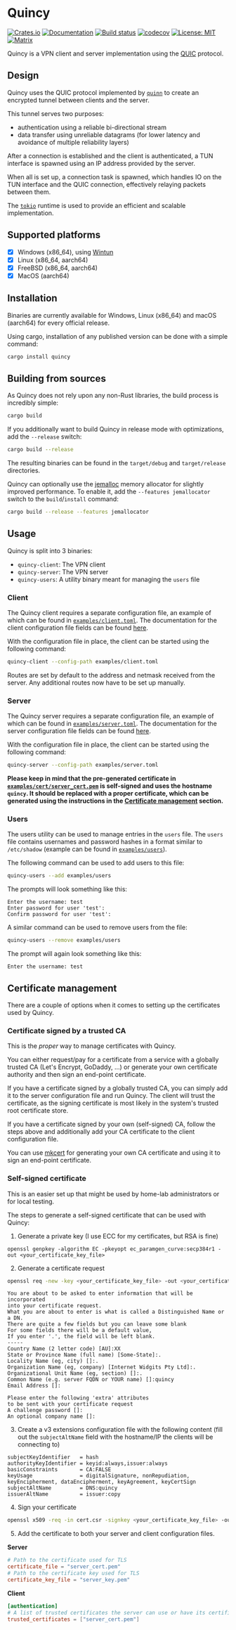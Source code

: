 # Quincy
[![Crates.io](https://img.shields.io/crates/v/quincy.svg)](https://crates.io/crates/quincy)
[![Documentation](https://docs.rs/quincy/badge.svg)](https://docs.rs/quincy/)
[![Build status](https://github.com/M0dEx/quincy/workflows/CI/badge.svg)](https://github.com/M0dEx/quincy/actions?query=workflow%3ACI)
[![codecov](https://codecov.io/gh/M0dEx/quincy/graph/badge.svg?token=YRKG8VIGWQ)](https://codecov.io/gh/M0dEx/quincy)
[![License: MIT](https://img.shields.io/badge/License-MIT-blue.svg)](LICENCE)
[![Matrix](https://img.shields.io/badge/chat-%23quincy:matrix.org-%2346BC99?logo=matrix)](https://matrix.to/#/#quincy:matrix.org)

Quincy is a VPN client and server implementation using the [QUIC](https://en.wikipedia.org/wiki/QUIC) protocol.

## Design
Quincy uses the QUIC protocol implemented by [`quinn`](https://github.com/quinn-rs/quinn) to create an encrypted tunnel between clients and the server.

This tunnel serves two purposes:
- authentication using a reliable bi-directional stream
- data transfer using unreliable datagrams (for lower latency and avoidance of multiple reliability layers)

After a connection is established and the client is authenticated, a TUN interface is spawned using an IP address provided by the server.

When all is set up, a connection task is spawned, which handles IO on the TUN interface and the QUIC connection, effectively relaying packets between them.

The [`tokio`](https://github.com/tokio-rs/tokio) runtime is used to provide an efficient and scalable implementation.

## Supported platforms
- [X] Windows (x86_64), using [Wintun](https://www.wintun.net/)
- [X] Linux (x86_64, aarch64)
- [X] FreeBSD (x86_64, aarch64)
- [X] MacOS (aarch64)

## Installation
Binaries are currently available for Windows, Linux (x86_64) and macOS (aarch64) for every official release.

Using cargo, installation of any published version can be done with a simple command:
```bash
cargo install quincy
```

## Building from sources
As Quincy does not rely upon any non-Rust libraries, the build process is incredibly simple:
```bash
cargo build
```
If you additionally want to build Quincy in release mode with optimizations, add the `--release` switch:
```bash
cargo build --release
```
The resulting binaries can be found in the `target/debug` and `target/release` directories.

Quincy can optionally use the [jemalloc](https://jemalloc.net/) memory allocator for slightly improved performance. 
To enable it, add the `--features jemallocator` switch to the `build`/`install` command:
```bash
cargo build --release --features jemallocator
```

## Usage
Quincy is split into 3 binaries:
- `quincy-client`: The VPN client
- `quincy-server`: The VPN server
- `quincy-users`: A utility binary meant for managing the `users` file

### Client
The Quincy client requires a separate configuration file, an example of which can be found in [`examples/client.toml`](examples/client.toml).
The documentation for the client configuration file fields can be found [here](https://docs.rs/quincy/latest/quincy/config/struct.ClientConfig.html).

With the configuration file in place, the client can be started using the following command:
```bash
quincy-client --config-path examples/client.toml
```

Routes are set by default to the address and netmask received from the server.
Any additional routes now have to be set up manually.

### Server
The Quincy server requires a separate configuration file, an example of which can be found in [`examples/server.toml`](examples/server.toml).
The documentation for the server configuration file fields can be found [here](https://docs.rs/quincy/latest/quincy/config/struct.ServerConfig.html).

With the configuration file in place, the client can be started using the following command:
```bash
quincy-server --config-path examples/server.toml
```

**Please keep in mind that the pre-generated certificate in [`examples/cert/server_cert.pem`](examples/cert/server_cert.pem)
is self-signed and uses the hostname `quincy`. It should be replaced with a proper certificate, 
which can be generated using the instructions in the [Certificate management](#certificate-management) section.**

### Users
The users utility can be used to manage entries in the `users` file.
The `users` file contains usernames and password hashes in a format similar to `/etc/shadow` (example can be found in [`examples/users`](examples/users)).

The following command can be used to add users to this file:
```bash
quincy-users --add examples/users
```

The prompts will look something like this:
```
Enter the username: test
Enter password for user 'test':
Confirm password for user 'test':
```

A similar command can be used to remove users from the file:
```bash
quincy-users --remove examples/users
```

The prompt will again look something like this:
```
Enter the username: test
```

## Certificate management
There are a couple of options when it comes to setting up the certificates used by Quincy.

### Certificate signed by a trusted CA
This is the *proper* way to manage certificates with Quincy.

You can either request/pay for a certificate from a service with a globally trusted CA (Let's Encrypt, GoDaddy, ...) or generate your own certificate authority and then sign an end-point certificate.

If you have a certificate signed by a globally trusted CA, you can simply add it to the server configuration file and run Quincy. The client will trust the certificate, as the signing certificate is most likely in the system's trusted root certificate store.

If you have a certificate signed by your own (self-signed) CA, follow the steps above and additionally add your CA certificate to the client configuration file.

You can use [mkcert](https://github.com/FiloSottile/mkcert) for generating your own CA certificate and using it to sign an end-point certificate.

### Self-signed certificate
This is an easier set up that might be used by home-lab administrators or for local testing.

The steps to generate a self-signed certificate that can be used with Quincy:
1) Generate a private key (I use ECC for my certificates, but RSA is fine)
```
openssl genpkey -algorithm EC -pkeyopt ec_paramgen_curve:secp384r1 -out <your_certificate_key_file>
```

2) Generate a certificate request
```bash
openssl req -new -key <your_certificate_key_file> -out <your_certificate_request_file>
```
```
You are about to be asked to enter information that will be incorporated
into your certificate request.
What you are about to enter is what is called a Distinguished Name or a DN.
There are quite a few fields but you can leave some blank
For some fields there will be a default value,
If you enter '.', the field will be left blank.
-----
Country Name (2 letter code) [AU]:XX
State or Province Name (full name) [Some-State]:.
Locality Name (eg, city) []:.
Organization Name (eg, company) [Internet Widgits Pty Ltd]:.
Organizational Unit Name (eg, section) []:.
Common Name (e.g. server FQDN or YOUR name) []:quincy
Email Address []:

Please enter the following 'extra' attributes
to be sent with your certificate request
A challenge password []:
An optional company name []:
```

3) Create a v3 extensions configuration file with the following content (fill out the `subjectAltName` field with the hostname/IP the clients will be connecting to)
```
subjectKeyIdentifier   = hash
authorityKeyIdentifier = keyid:always,issuer:always
basicConstraints       = CA:FALSE
keyUsage               = digitalSignature, nonRepudiation, keyEncipherment, dataEncipherment, keyAgreement, keyCertSign
subjectAltName         = DNS:quincy
issuerAltName          = issuer:copy
```

4) Sign your certificate
```bash
openssl x509 -req -in cert.csr -signkey <your_certificate_key_file> -out <your_certificate_file> -days 365 -sha256 -extfile <your_v3_ext_file>
```

5) Add the certificate to both your server and client configuration files.

**Server**
```toml
# Path to the certificate used for TLS
certificate_file = "server_cert.pem"
# Path to the certificate key used for TLS
certificate_key_file = "server_key.pem"
```

**Client**
```toml
[authentication]
# A list of trusted certificates the server can use or have its certificate signed by
trusted_certificates = ["server_cert.pem"]
```
